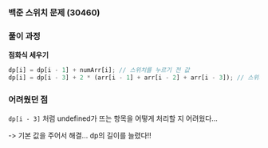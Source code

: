 ### 백준 스위치 문제 (30460)

### 풀이 과정

**점화식 세우기**

```js
dp[i] = dp[i - 1] + numArr[i]; // 스위치를 누르기 전 값
dp[i] = dp[i - 3] + 2 * (arr[i - 1] + arr[i - 2] + arr[i - 3]); // 스위치를 누르고 난 값과 비교 -> 최댓값 구하기
```

### 어려웠던 점

`dp[i - 3]` 처럼 undefined가 뜨는 항목을 어떻게 처리할 지 어려웠다...

-> 기본 값을 주어서 해결... dp의 길이를 늘렸다!!
